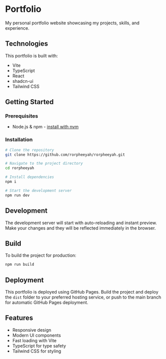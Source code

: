 # Portfolio

My personal portfolio website showcasing my projects, skills, and experience.

## Technologies

This portfolio is built with:

- Vite
- TypeScript
- React
- shadcn-ui
- Tailwind CSS

## Getting Started

### Prerequisites

- Node.js & npm - [install with nvm](https://github.com/nvm-sh/nvm#installing-and-updating)

### Installation

```sh
# Clone the repository
git clone https://github.com/rorpheeyah/rorpheeyah.git

# Navigate to the project directory
cd rorpheeyah

# Install dependencies
npm i

# Start the development server
npm run dev
```

## Development

The development server will start with auto-reloading and instant preview. Make your changes and
they will be reflected immediately in the browser.

## Build

To build the project for production:

```sh
npm run build
```

## Deployment

This portfolio is deployed using GitHub Pages. Build the project and deploy the `dist` folder to your preferred hosting
service, or push to the main branch for automatic GitHub Pages deployment.

## Features

- Responsive design
- Modern UI components
- Fast loading with Vite
- TypeScript for type safety
- Tailwind CSS for styling
